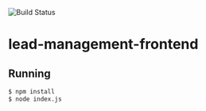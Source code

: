 ![Build Status](https://travis-ci.org/sidhyatikku/lead-management-server.svg?branch=master)



# lead-management-frontend

## Running

```sh
$ npm install
$ node index.js
```

